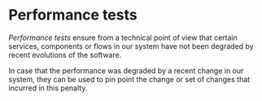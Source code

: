 # Performance tests

*Performance tests* ensure from a technical point of view that certain
services, components or flows in our system have not been degraded by
recent evolutions of the software.

In case that the performance was degraded by a recent change in our
system, they can be used to pin point the change or set of changes
that incurred in this penalty.
